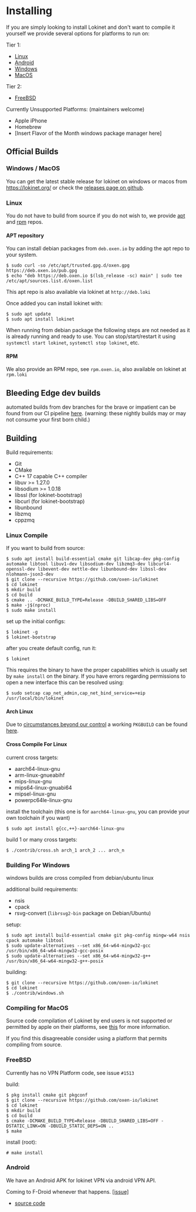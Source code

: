 # Installing

If you are simply looking to install Lokinet and don't want to compile it yourself we provide several options for platforms to run on:

Tier 1:

* [Linux](#linux-install)
* [Android](#apk-install)
* [Windows](#windows-install)
* [MacOS](#macos-install)

Tier 2:

* [FreeBSD](#freebsd-install)

Currently Unsupported Platforms: (maintainers welcome)

* Apple iPhone 
* Homebrew
* \[Insert Flavor of the Month windows package manager here\]


## Official Builds

### Windows / MacOS <span id="windows-install" />  <span id="macos-install" />

You can get the latest stable release for lokinet on windows or macos from https://lokinet.org/ or check the [releases page on github](https://github.com/oxen-io/lokinet/releases).

### Linux <span id="linux-install" />

You do not have to build from source if you do not wish to, we provide [apt](#deb-install) and [rpm](#rpm-install) repos.

#### APT repository <span id="deb-install" />

You can install debian packages from `deb.oxen.io` by adding the apt repo to your system.

    $ sudo curl -so /etc/apt/trusted.gpg.d/oxen.gpg https://deb.oxen.io/pub.gpg
    $ echo "deb https://deb.oxen.io $(lsb_release -sc) main" | sudo tee /etc/apt/sources.list.d/oxen.list
    
This apt repo is also available via lokinet at `http://deb.loki`

Once added you can install lokinet with:

    $ sudo apt update
    $ sudo apt install lokinet

When running from debian package the following steps are not needed as it is already running and ready to use. You can stop/start/restart it using `systemctl start lokinet`, `systemctl stop lokinet`, etc.

#### RPM <span id="rpm-install" />

We also provide an RPM repo, see `rpm.oxen.io`, also available on lokinet at `rpm.loki`
    
## Bleeding Edge dev builds <span id="ci-builds" />

automated builds from dev branches for the brave or impatient can be found from our CI pipeline [here](https://oxen.rocks/oxen-io/lokinet/). (warning: these nightly builds may or may not consume your first born child.)

## Building

Build requirements:

* Git
* CMake
* C++ 17 capable C++ compiler
* libuv >= 1.27.0
* libsodium >= 1.0.18
* libssl (for lokinet-bootstrap)
* libcurl (for lokinet-bootstrap)
* libunbound
* libzmq
* cppzmq

### Linux Compile

If you want to build from source: <span id="linux-compile" />

    $ sudo apt install build-essential cmake git libcap-dev pkg-config automake libtool libuv1-dev libsodium-dev libzmq3-dev libcurl4-openssl-dev libevent-dev nettle-dev libunbound-dev libssl-dev nlohmann-json3-dev
    $ git clone --recursive https://github.com/oxen-io/lokinet
    $ cd lokinet
    $ mkdir build
    $ cd build
    $ cmake .. -DCMAKE_BUILD_TYPE=Release -DBUILD_SHARED_LIBS=OFF
    $ make -j$(nproc)
    $ sudo make install

set up the initial configs:

    $ lokinet -g
    $ lokinet-bootstrap

after you create default config, run it:

    $ lokinet

This requires the binary to have the proper capabilities which is usually set by `make install` on the binary. If you have errors regarding permissions to open a new interface this can be resolved using:

    $ sudo setcap cap_net_admin,cap_net_bind_service=+eip /usr/local/bin/lokinet


#### Arch Linux <span id="mom-cancel-my-meetings-arch-linux-broke-again" />

Due to [circumstances beyond our control](https://github.com/oxen-io/lokinet/discussions/1823) a working `PKGBUILD` can be found [here](https://raw.githubusercontent.com/oxen-io/lokinet/makepkg/contrib/archlinux/PKGBUILD).

#### Cross Compile For Linux <span id="linux-cross" />

current cross targets:

* aarch64-linux-gnu
* arm-linux-gnueabihf
* mips-linux-gnu
* mips64-linux-gnuabi64
* mipsel-linux-gnu
* powerpc64le-linux-gnu

install the toolchain (this one is for `aarch64-linux-gnu`, you can provide your own toolchain if you want)

    $ sudo apt install g{cc,++}-aarch64-linux-gnu

build 1 or many cross targets:

    $ ./contrib/cross.sh arch_1 arch_2 ... arch_n

### Building For Windows <span id="win32-cross" />

windows builds are cross compiled from debian/ubuntu linux

additional build requirements:

* nsis
* cpack
* rsvg-convert (`librsvg2-bin` package on Debian/Ubuntu)

setup:

    $ sudo apt install build-essential cmake git pkg-config mingw-w64 nsis cpack automake libtool
    $ sudo update-alternatives --set x86_64-w64-mingw32-gcc /usr/bin/x86_64-w64-mingw32-gcc-posix
    $ sudo update-alternatives --set x86_64-w64-mingw32-g++ /usr/bin/x86_64-w64-mingw32-g++-posix

building:

    $ git clone --recursive https://github.com/oxen-io/lokinet
    $ cd lokinet
    $ ./contrib/windows.sh
    
### Compiling for MacOS <span id="mac-compile" />

Source code compilation of Lokinet by end users is not supported or permitted by apple on their platforms, see [this](../contrib/macos/README.txt) for more information.

If you find this disagreeable consider using a platform that permits compiling from source.

### FreeBSD <span id="freebsd-install" />

Currently has no VPN Platform code, see issue `#1513`

build:

    $ pkg install cmake git pkgconf
    $ git clone --recursive https://github.com/oxen-io/lokinet
    $ cd lokinet
    $ mkdir build
    $ cd build
    $ cmake -DCMAKE_BUILD_TYPE=Release -DBUILD_SHARED_LIBS=OFF -DSTATIC_LINK=ON -DBUILD_STATIC_DEPS=ON ..
    $ make

install (root):

    # make install
    
### Android <span id="apk-install" />

We have an Android APK for lokinet VPN via android VPN API. 

Coming to F-Droid whenever that happens. [[issue]](https://github.com/oxen-io/lokinet-flutter-app/issues/8)

* [source code](https://github.com/oxen-io/lokinet-flutter-app)
